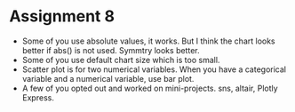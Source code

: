 # Assignment 8
- Some of you use absolute values, it works. But I think the chart looks better if abs() is not used. Symmtry looks better.
- Some of you use default chart size which is too small. 
- Scatter plot is for two numerical variables. When you have a categorical variable and a numerical variable, use bar plot.
- A few of you opted out and worked on mini-projects. sns, altair, Plotly Express.
